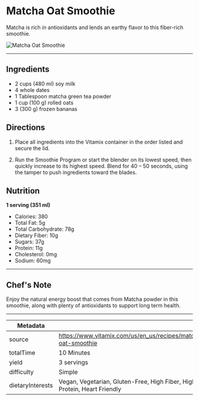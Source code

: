 # Matcha Oat Smoothie

Matcha is rich in antioxidants and lends an earthy flavor to this fiber-rich smoothie.

![Matcha Oat Smoothie](https://www.vitamix.com/content/dam/vitamix/home/recipes/q3-2024/MatchaOatSmoothie_470x449.jpg)

---

## Ingredients

- 2 cups (480 ml) soy milk
- 4 whole dates
- 1 Tablespoon matcha green tea powder
- 1 cup (100 g) rolled oats
- 3 (300 g) frozen bananas

## Directions

1. Place all ingredients into the Vitamix container in the order listed and secure the lid.

2. Run the Smoothie Program or start the blender on its lowest speed, then quickly increase to its highest speed. Blend for 40 – 50 seconds, using the tamper to push ingredients toward the blades.

## Nutrition

**1 serving (351 ml)**

- Calories: 380
- Total Fat: 5g
- Total Carbohydrate: 78g
- Dietary Fiber: 10g
- Sugars: 37g
- Protein: 11g
- Cholesterol: 0mg
- Sodium: 60mg

---

## Chef's Note

Enjoy the natural energy boost that comes from Matcha powder in this smoothie, along with plenty of antioxidants to support long term health.

---

| Metadata |  |
| --- | --- |
| source | https://www.vitamix.com/us/en_us/recipes/matcha-oat-smoothie |
| totalTime | 10 Minutes |
| yield | 3 servings |
| difficulty | Simple |
| dietaryInterests | Vegan, Vegetarian, Gluten-Free, High Fiber, High Protein, Heart Friendly |
